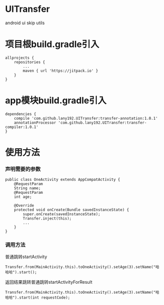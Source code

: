 # UITransfer
android ui skip utils
# 项目根build.gradle引入 
    allprojects {
        repositories {
            ...
            maven { url 'https://jitpack.io' }
        }
    }
# app模块build.gradle引入 
    dependencies {
        compile 'com.github.lany192.UITransfer:transfer-annotation:1.0.1'
        annotationProcessor 'com.github.lany192.UITransfer:transfer-compiler:1.0.1'
    }

# 使用方法

### 声明需要的参数
    public class OneActivity extends AppCompatActivity {
        @RequestParam
        String name;
        @RequestParam
        int age;
    
        @Override
        protected void onCreate(Bundle savedInstanceState) {
            super.onCreate(savedInstanceState);
            Transfer.inject(this);
            ...
        }
    }

### 调用方法

普通跳转startActivity
    
    Transfer.from(MainActivity.this).toOneActivity().setAge(3).setName("哈哈哈").start();

返回结果跳转普通跳转startActivityForResult

    Transfer.from(MainActivity.this).toOneActivity().setAge(3).setName("哈哈哈").start(int requestCode);
